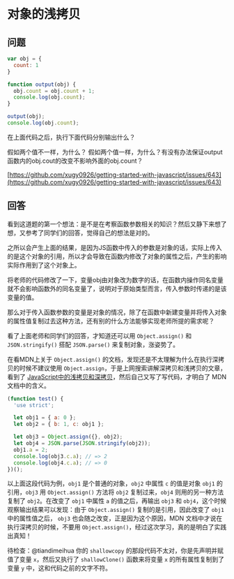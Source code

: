 # 对象的浅拷贝

## 问题

```javascript
var obj = {
  count: 1
}

function output(obj) {
  obj.count = obj.count + 1;
  console.log(obj.count);
}
```

```javascript
output(obj);
console.log(obj.count);
```

在上面代码之后，执行下面代码分别输出什么？

假如两个值不一样，为什么？
假如两个值一样，为什么？有没有办法保证output函数内的obj.cout的改变不影响外面的obj.count？

[https://github.com/xugy0926/getting-started-with-javascript/issues/643](https://github.com/xugy0926/getting-started-with-javascript/issues/643)

## 回答

看到这道题的第一个想法：是不是在考察函数参数相关的知识？然后又静下来想了想，又参考了同学们的回答，觉得自己的想法是对的。

之所以会产生上面的结果，是因为JS函数中传入的参数是对象的话，实际上传入的是这个对象的引用，所以才会导致在函数内修改了对象的属性之后，产生的影响实际作用到了这个对象上。

将老师的代码修改了一下，变量obj由对象改为数字的话，在函数内操作同名变量就不会影响函数外的同名变量了，说明对于原始类型而言，传入参数时传递的是该变量的值。

那么对于传入函数参数的变量是对象的情况，除了在函数中新建变量并将传入对象的属性值复制过去这种方法，还有别的什么方法能够实现老师所提的需求呢？

看了上面老师和同学们的回答，才知道还可以用 `Object.assign()` 和 `JSON.stringify()` 搭配 `JSON.parse()` 来复制对象，涨姿势了。

在看MDN上关于 `Object.assign()` 的文档，发现还是不太理解为什么在执行深拷贝的时候不建议使用 `Object.assign`，于是上网搜索讲解深拷贝和浅拷贝的文章，看到了 [JavaScript中的浅拷贝和深拷贝](https://segmentfault.com/a/1190000008637489)，然后自己又写了写代码，才明白了 MDN 文档中的含义。

```javascript
(function test() {
  'use strict';

  let obj1 = { a: 0 };
  let obj2 = { b: 1, c: obj1 };

  let obj3 = Object.assign({}, obj2);
  let obj4 = JSON.parse(JSON.stringify(obj2));
  obj1.a = 2;
  console.log(obj3.c.a); // => 2
  console.log(obj4.c.a); // => 0
})();
```

以上面这段代码为例，`obj1` 是个普通的对象，`obj2` 中属性 `c` 的值是对象 `obj1` 的引用，`obj3` 用 `Object.assign()` 方法将 `obj2` 复制过来，`obj4` 则用的另一种方法复制了 `obj2`。在改变了 `obj1` 中属性 `a` 的值之后，再输出 `obj3` 和 `obj4`，这个时候观察输出结果可以发现：由于 `Object.assign()` 复制的是引用，因此改变了 `obj1` 中的属性值之后， `obj3` 也会随之改变，正是因为这个原因，MDN 文档中才说在执行深拷贝的时候，不要用 `Object.assign()`，经过这次学习，真的是明白了实践出真知！

待检查：@tiandimeihua 你的 `shallowcopy` 的那段代码不太对，你是先声明并赋值了变量 `x`，然后又执行了 `shallowClone()` 函数来将变量 `x` 的所有属性复制到了变量 `y` 中，这和代码之前的文字不符。